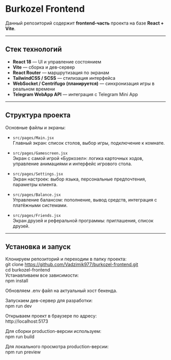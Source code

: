 # Burkozel Frontend 
 
Данный репозиторий содержит **frontend-часть** проекта на базе **React + Vite**.

---

## Стек технологий

- **React 18** — UI и управление состоянием  
- **Vite** — сборка и дев-сервер  
- **React Router** — маршрутизация по экранам  
- **TailwindCSS / SCSS** — стилизация интерфейса  
- **WebSocket / Centrifugo (планируется)** — синхронизация игры в реальном времени  
- **Telegram WebApp API** — интеграция с Telegram Mini App  

---

## Структура проекта

Основные файлы и экраны:

- `src/pages/Main.jsx`  
  Главный экран: список столов, выбор игры, подключение к комнате.  

- `src/pages/Gamescreen.jsx`  
  Экран с самой игрой «Буркозел»: логика карточных ходов, управление анимациями и интерфейс игрового стола.  

- `src/pages/Settings.jsx`  
  Экран настроек: выбор языка, персональные предпочтения, параметры клиента.  

- `src/pages/Balance.jsx`  
  Управление балансом: пополнение, вывод средств, интеграция с платёжными системами.  

- `src/pages/Friends.jsx`  
  Экран друзей и реферальной программы: приглашения, список друзей.  

---

## Установка и запуск

Клонируем репозиторий и переходим в папку проекта:  
git clone https://github.com/Vadzimik977/burkozel-frontend.git  
cd burkozel-frontend  
Устанавливаем все зависимости:  
npm install

Обновляем .env файл на актуальный хост бекенда. 

Запускаем дев-сервер для разработки:  
npm run dev  

Открываем проект в браузере по адресу:  
http://localhost:5173  

Для сборки production-версии используем:  
npm run build  

Для локального просмотра production-версии:  
npm run preview


